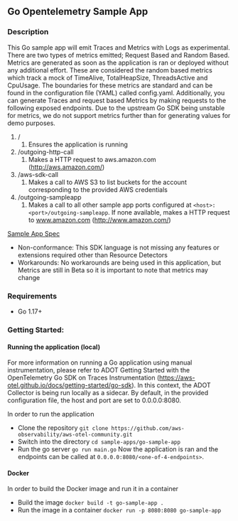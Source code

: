 ## Go Opentelemetry Sample App

### Description

This Go sample app will emit Traces and Metrics with Logs as experimental. There are two types of metrics emitted;
Request Based and Random Based.
Metrics are generated as soon as the application is ran or deployed without any additional effort. These are considered the random based metrics which track a mock of TimeAlive, TotalHeapSize, ThreadsActive and CpuUsage. The boundaries for these metrics are standard and can be found in the configuration file (YAML) called config.yaml.
Additionally, you can generate Traces and request based Metrics by making requests to the following exposed endpoints.
Due to the upstream Go SDK being unstable for metrics, we do not support metrics further than for generating values for demo purposes. 

1. /
    1. Ensures the application is running
2. /outgoing-http-call
    1. Makes a HTTP request to aws.amazon.com (http://aws.amazon.com/)
3. /aws-sdk-call
    1. Makes a call to AWS S3 to list buckets for the account corresponding to the provided AWS credentials
4. /outgoing-sampleapp
    1. Makes a call to all other sample app ports configured at `<host>:<port>/outgoing-sampleapp`. If none available, makes a HTTP request to www.amazon.com (http://www.amazon.com/) 

[Sample App Spec](../SampleAppSpec.md)

* Non-conformance: This SDK language is not missing any features or extensions required other than Resource Detectors
* Workarounds: No workarounds are being used in this application, but Metrics are still in Beta so it is important to note that metrics may change

### Requirements

* Go 1.17+

### Getting Started:

#### Running the application (local)

For more information on running a Go application using manual instrumentation, please refer to ADOT Getting Started with the OpenTelemetry Go SDK on Traces Instrumentation (https://aws-otel.github.io/docs/getting-started/go-sdk). In this context, the ADOT Collector is being run locally as a sidecar.
By default, in the provided configuration file, the host and port are set to 0.0.0.0:8080.

In order to run the application

- Clone the repository
`git clone https://github.com/aws-observability/aws-otel-community.git`
- Switch into the directory
`cd sample-apps/go-sample-app`
- Run the go server
`go run main.go`
Now the application is ran and the endpoints can be called at `0.0.0.0:8080/<one-of-4-endpoints>`.

#### Docker

In order to build the Docker image and run it in a container

- Build the image
`docker build -t go-sample-app .`
- Run the image in a container
`docker run -p 8080:8080 go-sample-app`
